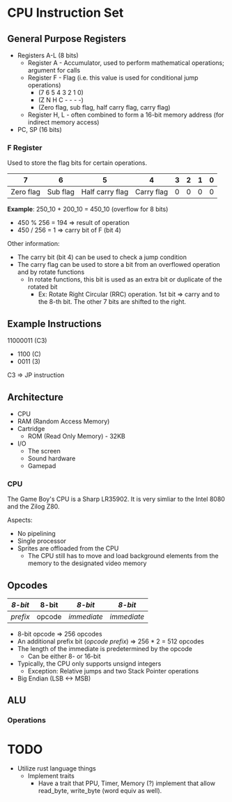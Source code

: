 # CPU Instruction Set

## General Purpose Registers

- Registers A-L (8 bits)
  - Register A - Accumulator, used to perform mathematical operations; argument for calls
  - Register F - Flag (i.e. this value is used for conditional jump operations)
    - (7 6 5 4 3 2 1 0)
    - (Z N H C - - - -)
    - (Zero flag, sub flag, half carry flag, carry flag)
  - Register H, L - often combined to form a 16-bit memory address (for indirect memory access)
- PC, SP (16 bits)

### F Register

Used to store the flag bits for certain operations.

| 7         | 6        | 5               | 4          | 3   | 2   | 1   | 0   |
| --------- | -------- | --------------- | ---------- | --- | --- | --- | --- |
| Zero flag | Sub flag | Half carry flag | Carry flag | 0   | 0   | 0   | 0   |

**Example**: 250_10 + 200_10 = 450_10 (overflow for 8 bits)

- 450 % 256 = 194 => result of operation
- 450 / 256 = 1 => carry bit of F (bit 4)

Other information:

- The carry bit (bit 4) can be used to check a jump condition
- The carry flag can be used to store a bit from an overflowed operation and by rotate functions
  - In rotate functions, this bit is used as an extra bit or duplicate of the rotated bit
    - Ex: Rotate Right Circular (RRC) operation. 1st bit => carry and to the 8-th bit. The other 7 bits are shifted to the right.

## Example Instructions

11000011 (C3)

- 1100 (C)
- 0011 (3)

C3 => JP instruction

## Architecture

- CPU
- RAM (Random Access Memory)
- Cartridge
  - ROM (Read Only Memory) - 32KB
- I/O
  - The screen
  - Sound hardware
  - Gamepad

### CPU

The Game Boy's CPU is a Sharp LR35902. It is very simliar to the Intel 8080 and the Zilog Z80.

Aspects:

- No pipelining
- Single processor
- Sprites are offloaded from the CPU
  - The CPU still has to move and load background elements from the memory to the designated video memory

## Opcodes

| _8-bit_  | 8-bit  | _8-bit_     | _8-bit_     |
| -------- | ------ | ----------- | ----------- |
| _prefix_ | opcode | _immediate_ | _immediate_ |

- 8-bit opcode => 256 opcodes
- An additional prefix bit (_opcode prefix_) => 256 \* 2 = 512 opcodes
- The length of the immediate is predetermined by the opcode
  - Can be either 8- or 16-bit
- Typically, the CPU only supports unsignd integers
  - Exception: Relative jumps and two Stack Pointer operations
- Big Endian (LSB <-> MSB)

## ALU

### Operations

# TODO

- Utilize rust language things
  - Implement traits
    - Have a trait that PPU, Timer, Memory (?) implement that allow read_byte, write_byte (word equiv as well).
